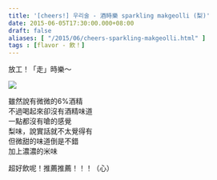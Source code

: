 ```yaml
---
title: '[cheers!] 우리술 - 酒時樂 sparkling makgeolli (梨)'
date: 2015-06-05T17:30:00.000+08:00
draft: false
aliases: [ "/2015/06/cheers-sparkling-makgeolli.html" ]
tags : [flavor - 飲！]
---
```


放工！「走」時樂～  

[![](https://farm9.staticflickr.com/8855/18295762481_505ce80986_z.jpg)](https://farm9.staticflickr.com/8855/18295762481_505ce80986_z.jpg)

雖然說有微微的6%酒精  
不過喝起來卻沒有酒精味道  
一點都沒有嗆的感覺  
梨味，說實話就不太覺得有  
但微甜的味道倒是不錯  
加上濃濃的米味  
  
超好飲呢！推薦推薦！！！（心）